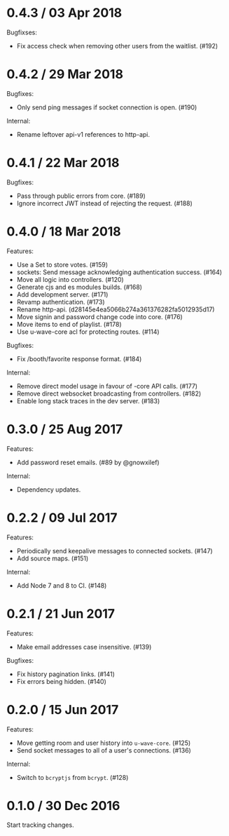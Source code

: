 # 0.4.3 / 03 Apr 2018

Bugfixses:

 * Fix access check when removing other users from the waitlist. (#192)

# 0.4.2 / 29 Mar 2018

Bugfixes:

 * Only send ping messages if socket connection is open. (#190)

Internal:

 * Rename leftover api-v1 references to http-api.

# 0.4.1 / 22 Mar 2018

Bugfixes:

 * Pass through public errors from core. (#189)
 * Ignore incorrect JWT instead of rejecting the request. (#188)

# 0.4.0 / 18 Mar 2018

Features:

 * Use a Set to store votes. (#159)
 * sockets: Send message acknowledging authentication success. (#164)
 * Move all logic into controllers. (#120)
 * Generate cjs and es modules builds. (#168)
 * Add development server. (#171)
 * Revamp authentication. (#173)
 * Rename http-api. (d28145e4ea5066b274a361376282fa5012935d17)
 * Move signin and password change code into core. (#176)
 * Move items to end of playlist. (#178)
 * Use u-wave-core acl for protecting routes. (#114)

Bugfixes:

 * Fix /booth/favorite response format. (#184)

Internal:

 * Remove direct model usage in favour of -core API calls. (#177)
 * Remove direct websocket broadcasting from controllers. (#182)
 * Enable long stack traces in the dev server. (#183)

# 0.3.0 / 25 Aug 2017

Features:

 * Add password reset emails. (#89 by @gnowxilef)

Internal:

 * Dependency updates.

# 0.2.2 / 09 Jul 2017

Features:

 * Periodically send keepalive messages to connected sockets. (#147)
 * Add source maps. (#151)

Internal:

 * Add Node 7 and 8 to CI. (#148)

# 0.2.1 / 21 Jun 2017

Features:

 * Make email addresses case insensitive. (#139)

Bugfixes:

 * Fix history pagination links. (#141)
 * Fix errors being hidden. (#140)

# 0.2.0 / 15 Jun 2017

Features:

 * Move getting room and user history into `u-wave-core`. (#125)
 * Send socket messages to all of a user's connections. (#136)

Internal:

 * Switch to `bcryptjs` from `bcrypt`. (#128)

# 0.1.0 / 30 Dec 2016

Start tracking changes.
